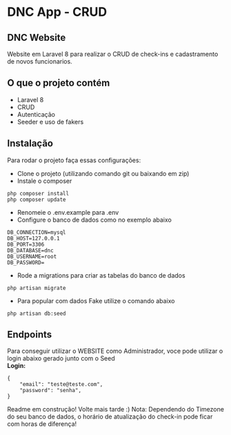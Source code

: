 # DNC App - CRUD

## DNC Website

Website em Laravel 8 para realizar o CRUD de check-ins e cadastramento de novos funcionarios.

## O que o projeto contém
- Laravel 8
- CRUD
- Autenticação
- Seeder e uso de fakers

## Instalação
Para rodar o projeto faça essas configurações:
- Clone o projeto (utilizando comando git ou baixando em zip)
- Instale o composer
```
php composer install
php composer update
```
- Renomeie o .env.example para .env
- Configure o banco de dados como no exemplo abaixo
```
DB_CONNECTION=mysql
DB_HOST=127.0.0.1
DB_PORT=3306
DB_DATABASE=dnc
DB_USERNAME=root
DB_PASSWORD=
```
- Rode a migrations para criar as tabelas do banco de dados
```
php artisan migrate
```
- Para popular com dados Fake utilize o comando abaixo
```
php artisan db:seed
```

## Endpoints
Para conseguir utilizar o WEBSITE como Administrador, voce pode utilizar o login abaixo gerado junto com o Seed
<br>
<b>Login:</b>
```
{
    "email": "teste@teste.com",
    "password": "senha",
}
```
Readme em construção! Volte mais tarde :)
Nota: Dependendo do Timezone do seu banco de dados, o horário de atualização do check-in pode ficar com horas de diferença!
